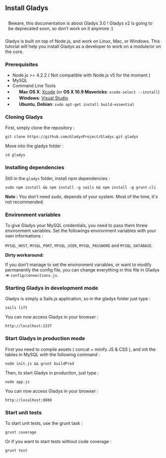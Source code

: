 ## Install Gladys

<div class="alert alert-info" role="alert" style="padding: 10px;">Beware, this documentation is about Gladys 3.0 ! Gladys v2 is going to be deprecated soon, so don't work on it anymore :)</div>


Gladys is built on top of Node.js, and work on Linux, Mac, or Windows. This tutorial will help you install Gladys as a developer to work on a module/or on the core. 

### Prerequisites

- Node.js >= 4.2.2 ( Not compatible with Node.js v5 for the moment )
- MySQL
- Command Line Tools
 - <img src="https://developer.gladysproject.com/assets/images/documentation/apple.gif" height="17">&nbsp;**Mac OS X**: [Xcode](https://itunes.apple.com/us/app/xcode/id497799835?mt=12) (or **OS X 10.9 Mavericks**: `xcode-select --install`)
 - <img src="https://developer.gladysproject.com/assets/images/documentation/windows.jpg" height="17">&nbsp;**Windows**: [Visual Studio](http://www.visualstudio.com/downloads/download-visual-studio-vs#d-express-windows-8)
 - <img src="https://developer.gladysproject.com/assets/images/documentation/ubuntu.jpg" height="17">&nbsp;**Ubuntu**, **Debian**: `sudo apt-get install build-essential`

### Cloning Gladys

First, simply clone the repository : 

```
git clone https://github.com/GladysProject/Gladys.git gladys
```

Move into the gladys folder :

```
cd gladys
```


### Installing dependencies

Still in the `gladys` folder, install npm dependencies : 

```
sudo npm install && npm install -g sails && npm install -g grunt-cli
``` 

**Note :** You don't need sudo, depends of your system. Most of the time, it's not recommended.

### Environment variables

To give Gladys your MySQL credentials, you need to pass them threw environment variables. Set the followings environment variables with your own informations :

`MYSQL_HOST`, `MYSQL_PORT`, `MYSQL_USER`, `MYSQL_PASSWORD` and `MYSQL_DATABASE`.

**Dirty workaround:**

If you don't manage to set the environment variables, or want to modify permanently the config file, you can change everything in this file in Gladys => `config/connections.js`.


### Starting Gladys in development mode

Gladys is simply a Sails.js application, so in the gladys folder just type : 

```
sails lift
```

You can now access Gladys in your browser :

```
http://localhost:1337
```

### Start Gladys in production mode


First you need to compile assets ( concat + minify JS & CSS ), and init the tables in MySQL with the following command : 

```
node init.js && grunt buildProd
```

Then, to start Gladys in production, just type : 

```
node app.js
```

You can now access Gladys in your browser : 

```
http://localhost:8080
```


### Start unit tests

To start unit tests, use the grunt task :

```
grunt coverage
```

Or if you want to start tests without code coverage : 

```
grunt test
```
